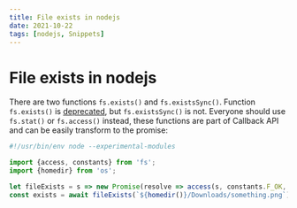 ```yaml
---
title: File exists in nodejs
date: 2021-10-22
tags: [nodejs, Snippets]
---
```


# File exists in nodejs

There are two functions `fs.exists()` and `fs.existsSync()`. Function `fs.exists()` is [deprecated](https://nodejs.org/api/fs.html#fsexistspath-callback), but `fs.existsSync()` is not.
Everyone should use `fs.stat()` or `fs.access()` instead, these functions are part of Callback API and can be easily transform to the promise:  

```javascript
#!/usr/bin/env node --experimental-modules

import {access, constants} from 'fs';
import {homedir} from 'os';

let fileExists = s => new Promise(resolve => access(s, constants.F_OK, error => resolve(!error)));
const exists = await fileExists(`${homedir()}/Downloads/something.png`);
```

